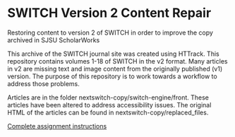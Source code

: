 # SWITCH Version 2 Content Repair
Restoring content to version 2 of SWITCH in order to improve the copy archived in SJSU ScholarWorks

This archive of the SWITCH journal site was created using HTTrack. This repository contains volumes 1-18 of SWITCH in the v2 format. Many articles in v2 are missing text and image content from the originally published (v1) version. The purpose of this repository is to work towards a workflow to address those problems.

Articles are in the folder nextswitch-copy/switch-engine/front. These articles have been altered to address accessibility issues. The original HTML of the articles can be found in nextswitch-copy/replaced_files.

[Complete assignment instructions](https://docs.google.com/presentation/d/1N-O9RyaPeoL1e-NPBb4okqKgcHhS2pb1ssSjoRx4VLc/edit?usp=sharing)
